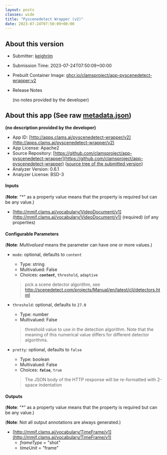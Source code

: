 ```yaml
---
layout: posts
classes: wide
title: "Pyscenedetect Wrapper (v2)"
date: 2023-07-24T07:50:09+00:00
---
```

## About this version

- Submitter: [keighrim](https://github.com/keighrim)
- Submission Time: 2023-07-24T07:50:09+00:00
- Prebuilt Container Image: [ghcr.io/clamsproject/app-pyscenedetect-wrapper:v2](https://github.com/clamsproject/app-pyscenedetect-wrapper/pkgs/container/app-pyscenedetect-wrapper/v2)
- Release Notes

    (no notes provided by the developer)

## About this app (See raw [metadata.json](metadata.json))

**(no description provided by the developer)**

- App ID: [http://apps.clams.ai/pyscenedetect-wrapper/v2](http://apps.clams.ai/pyscenedetect-wrapper/v2)
- App License: Apache2
- Source Repository: [https://github.com/clamsproject/app-pyscenedetect-wrapper](https://github.com/clamsproject/app-pyscenedetect-wrapper) ([source tree of the submitted version](https://github.com/clamsproject/app-pyscenedetect-wrapper/tree/v2))
- Analyzer Version: 0.6.1
- Analyzer License: BSD-3


#### Inputs
(**Note**: "*" as a property value means that the property is required but can be any value.)

- [http://mmif.clams.ai/vocabulary/VideoDocument/v1](http://mmif.clams.ai/vocabulary/VideoDocument/v1) (required)
(of any properties)



#### Configurable Parameters
(**Note**: _Multivalued_ means the parameter can have one or more values.)

- `mode`: optional, defaults to `content`

    - Type: string
    - Multivalued: False
    - Choices: **_`content`_**, `threshold`, `adaptive`


    > pick a scene detector algorithm, see http://scenedetect.com/projects/Manual/en/latest/cli/detectors.html
- `threshold`: optional, defaults to `27.0`

    - Type: number
    - Multivalued: False


    > threshold value to use in the detection algorithm. Note that the meaning of this numerical value differs for different detector algorithms.
- `pretty`: optional, defaults to `false`

    - Type: boolean
    - Multivalued: False
    - Choices: **_`false`_**, `true`


    > The JSON body of the HTTP response will be re-formatted with 2-space indentation


#### Outputs
(**Note**: "*" as a property value means that the property is required but can be any value.)

(**Note**: Not all output annotations are always generated.)

- [http://mmif.clams.ai/vocabulary/TimeFrame/v1](http://mmif.clams.ai/vocabulary/TimeFrame/v1)
    - _frameType_ = "shot"
    - _timeUnit_ = "frame"

